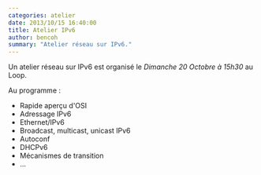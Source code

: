 ```yaml
---
categories: atelier
date: 2013/10/15 16:40:00
title: Atelier IPv6
author: bencoh
summary: "Atelier réseau sur IPv6."
---
```


Un atelier réseau sur IPv6 est organisé le *Dimanche 20 Octobre à 15h30* au Loop.

Au programme :

- Rapide aperçu d'OSI
- Adressage IPv6
- Ethernet/IPv6
- Broadcast, multicast, unicast IPv6
- Autoconf
- DHCPv6
- Mécanismes de transition
- ...
